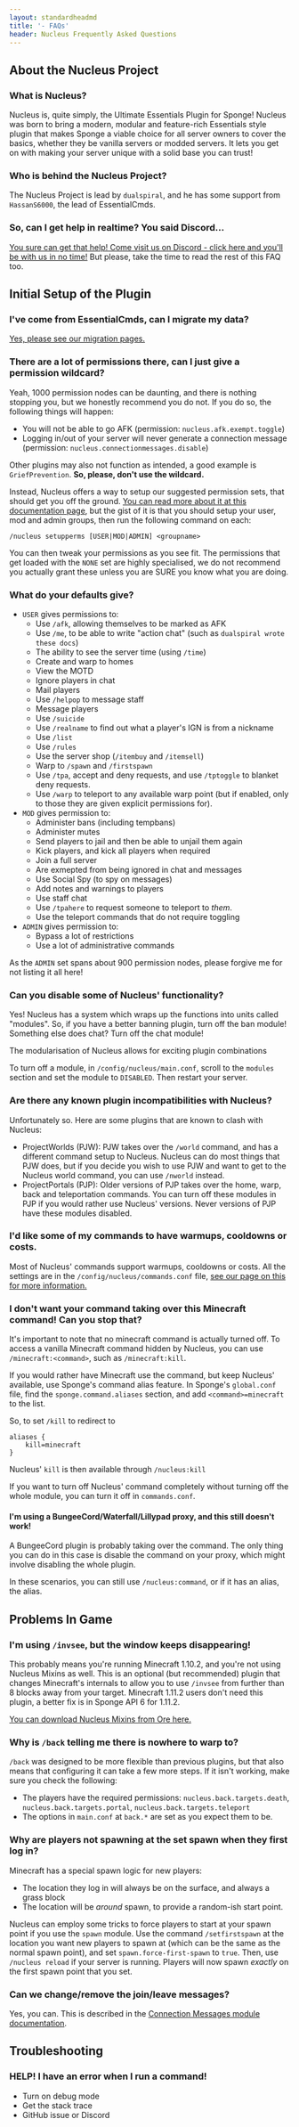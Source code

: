 ```yaml
---
layout: standardheadmd
title: '- FAQs'
header: Nucleus Frequently Asked Questions
---
```


## About the Nucleus Project

### What is Nucleus?
 
Nucleus is, quite simply, the Ultimate Essentials Plugin for Sponge! Nucleus was born to bring a modern, modular and feature-rich Essentials style plugin that
makes Sponge a viable choice for all server owners to cover the basics, whether they be vanilla servers or modded servers. It lets you get on
with making your server unique with a solid base you can trust! 

### Who is behind the Nucleus Project?

The Nucleus Project is lead by `dualspiral`, and he has some support from `HassanS6000`, the lead of EssentialCmds.

### So, can I get help in realtime? You said Discord...

[You sure can get that help! Come visit us on Discord - click here and you'll be with us in no time!](https://discord.gg/MC2mAuS) 
But please, take the time to read the rest of this FAQ too. 

## Initial Setup of the Plugin

### I've come from EssentialCmds, can I migrate my data?

[Yes, please see our migration pages.](configuration/migration.html)

### There are a lot of permissions there, can I just give a permission wildcard?

Yeah, 1000 permission nodes can be daunting, and there is nothing stopping you, but we honestly recommend you do not. 
If you do so, the following things will happen:

* You will not be able to go AFK (permission: `nucleus.afk.exempt.toggle`)
* Logging in/out of your server will never generate a connection message (permission: `nucleus.connectionmessages.disable`)

Other plugins may also not function as intended, a good example is `GriefPrevention`. **So, please, don't use the wildcard.**

Instead, Nucleus offers a way to setup our suggested permission sets, that should get you off the ground. [You can read more about it at this 
 documentation page](configuration/permissions.html), but the gist of it is that you should setup your user, mod and admin groups, then run the
 following command on each:
 
 `/nucleus setupperms [USER|MOD|ADMIN] <groupname>`

You can then tweak your permissions as you see fit. The permissions that get loaded with the `NONE` set are highly specialised, we do not
recommend you actually grant these unless you are SURE you know what you are doing.

### What do your defaults give?
 
* `USER` gives permissions to:
  * Use `/afk`, allowing themselves to be marked as AFK
  * Use `/me`, to be able to write "action chat" (such as `dualspiral wrote these docs`) 
  * The ability to see the server time (using `/time`)
  * Create and warp to homes
  * View the MOTD
  * Ignore players in chat
  * Mail players
  * Use `/helpop` to message staff 
  * Message players
  * Use `/suicide`
  * Use `/realname` to find out what a player's IGN is from a nickname
  * Use `/list`
  * Use `/rules` 
  * Use the server shop (`/itembuy` and `/itemsell`)
  * Warp to `/spawn` and `/firstspawn`
  * Use `/tpa`, accept and deny requests, and use `/tptoggle` to blanket deny requests.
  * Use `/warp` to teleport to any available warp point (but if enabled, only to those they are given explicit permissions for).
* `MOD` gives permission to:
  * Administer bans (including tempbans)
  * Administer mutes
  * Send players to jail and then be able to unjail them again
  * Kick players, and kick all players when required
  * Join a full server
  * Are exmepted from being ignored in chat and messages
  * Use Social Spy (to spy on messages)
  * Add notes and warnings to players
  * Use staff chat
  * Use `/tpahere` to request someone to teleport to _them_.
  * Use the teleport commands that do not require toggling
* `ADMIN` gives permission to:
  * Bypass a lot of restrictions
  * Use a lot of administrative commands

As the `ADMIN` set spans about 900 permission nodes, please forgive me for not listing it all here!

### Can you disable some of Nucleus' functionality?

Yes! Nucleus has a system which wraps up the functions into units called "modules". So, if you have a better banning plugin, turn off the 
ban module! Something else does chat? Turn off the chat module!

The modularisation of Nucleus allows for exciting plugin combinations

To turn off a module, in `/config/nucleus/main.conf`, scroll to the `modules` section and set the module to `DISABLED`. Then restart your server.

### Are there any known plugin incompatibilities with Nucleus?

Unfortunately so. Here are some plugins that are known to clash with Nucleus:
 
* ProjectWorlds (PJW): PJW takes over the `/world` command, and has a different command setup to Nucleus. Nucleus can do most things that PJW does, 
but if you decide you wish to use PJW and want to get to the Nucleus world command, you can use `/nworld` instead.
* ProjectPortals (PJP): Older versions of PJP takes over the home, warp, back and teleportation commands. You can turn off these modules in PJP if 
you would rather use Nucleus' versions. Never versions of PJP have these modules disabled. 

### I'd like some of my commands to have warmups, cooldowns or costs.

Most of Nucleus' commands support warmups, cooldowns or costs. All the settings are in the `/config/nucleus/commands.conf` file, [see
our page on this for more information.](configuration/commands.html) 

### I don't want your command taking over this Minecraft command! Can you stop that?

It's important to note that no minecraft command is actually turned off. To access a vanilla Minecraft command hidden by Nucleus, you can use `/minecraft:<command>`, such as
 `/minecraft:kill`.

If you would rather have Minecraft use the command, but keep Nucleus' available, use Sponge's command alias feature. 
In Sponge's `global.conf` file, find the `sponge.command.aliases` section, and add `<command>=minecraft` to the list. 

So, to set `/kill` to redirect to 

```
aliases {
    kill=minecraft
}
```

Nucleus' `kill` is then available through `/nucleus:kill`
 
If you want to turn off Nucleus' command completely without turning off the whole module, you can turn it off in `commands.conf`.

#### I'm using a BungeeCord/Waterfall/Lillypad proxy, and this still doesn't work!

A BungeeCord plugin is probably taking over the command. The only thing you can do in this case is disable the command on your proxy,
which might involve disabling the whole plugin.

In these scenarios, you can still use `/nucleus:command`, or if it has an alias, the alias.

## Problems In Game

### I'm using `/invsee`, but the window keeps disappearing!

This probably means you're running Minecraft 1.10.2, and you're not using Nucleus Mixins as well. This is an optional (but
recommended) plugin that changes Minecraft's internals to allow you to use `/invsee` from further than 8 blocks away from your target. Minecraft 1.11.2
users don't need this plugin, a better fix is in Sponge API 6 for 1.11.2.

[You can download Nucleus Mixins from Ore here.](https://ore.spongepowered.org/Nucleus/Nucleus-Mixins)

### Why is `/back` telling me there is nowhere to warp to?

`/back` was designed to be more flexible than previous plugins, but that also means that configuring it can take a few more steps. If it
isn't working, make sure you check the following:

* The players have the required permissions: `nucleus.back.targets.death`, `nucleus.back.targets.portal`, `nucleus.back.targets.teleport`
* The options in `main.conf` at `back.*` are set as you expect them to be. 

### Why are players not spawning at the set spawn when they first log in?

Minecraft has a special spawn logic for new players:

* The location they log in will always be on the surface, and always a grass block
* The location will be _around_ spawn, to provide a random-ish start point.
 
Nucleus can employ some tricks to force players to start at your spawn point if you use the
`spawn` module. Use the command `/setfirstspawn` at the location you want new players to spawn
at (which can be the same as the normal spawn point), and set `spawn.force-first-spawn` to `true`.
Then, use `/nucleus reload` if your server is running. Players will now spawn _exactly_ on the first
spawn point that you set.

### Can we change/remove the join/leave messages?

Yes, you can. This is described in the [Connection Messages module documentation](modules/connectionmessages.md).

## Troubleshooting

### HELP! I have an error when I run a command!

* Turn on debug mode
* Get the stack trace
* GitHub issue or Discord

<!--
1. why is /back not working (because they forgot the 2 other permission nodes)
2. how to set a prefix/suffix 
3. can we change the join/leave message
4. why are players not spawning on the set spawn?

- Anything that has to do with world creation/import/pregeneration always gets asked. Not only as to how to use flags and manipulate the data, but also why they should pregenerate. 
- Module disabling/enabling. If we stress that most (if not all) in Nucleus is optional, I think it would open up many possibilities in terms of plugin combination.
- Refering to the previous point, known incompatibilities (PJW and world module), or commands like /home, /back, /kill, etc. 
- Where Is This Stored chart - eg, where to find the data manipulated by Nucleus. Always helpful when corruption, or when you need to retrieve information that was wiped and needs backup-restoring.
- As documentation grows, it would be neat to have config templates for troublesome sections (blacklist, list, chat module, etc)
-->